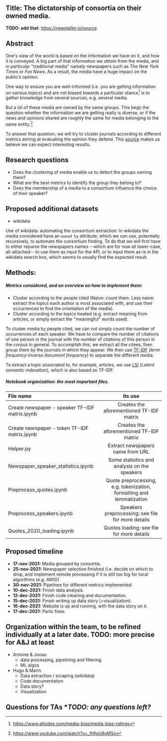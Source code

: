 ## Title: The dictatorship of consortia on their owned media.

**TODO: add that:** https://newsteller.io/source

## Abstract
One's view of the world is based on the information we have on it, and how it is conveyed.
A big part of that information we obtain from the media, and in particular "traditional media"
namely newspapers such as *The New York Times* or *Fox News*.
As a result, the media have a huge impact on the public’s opinion.

One way to ensure you are well-informed (i.e. you are getting information on various topics) and are
not biased towards a particular stance[^1] is to gather knowledge from several sources,
e.g. several media.

[^1]: https://www.allsides.com/media-bias/media-bias-ratings

But a lot of these media are owned by the same groups. This begs the question whether
the information we are getting really is diverse, or if the news and opinions shared
are roughly the same for media belonging to the same entity.[^2]

[^2]: https://www.youtube.com/watch?v=_fHfgU8oMSo

To answer that question, we will try to cluster journals according to different metrics
aiming at evaluating the opinion they defend. This [source](https://www.mediaobservatory.com/)
makes us believe we can expect interesting results.



## Research questions
* Does the clustering of media enable us to detect the groups owning them?
* What are the best metrics to identify the group they belong to?
* Does the membership of a media to a consortium influence the choice of their speaker?



## Proposed additional datasets
  * wikidata

  Use of wikidata: automating the consortium extraction:
  In wikidata the media considered have an `owned by`
  attribute, which we can use, potentially recursively, to automate the consortium finding.
  To do that we will first have to either reparse the newspapers names  --which are for now
  all lower-case, all-attached-- to use them as input for the API, or to input them as-is
  in the wikidata search box, which seems to usually find the expected result.

## Methods:
##### Metrics considered, and an overview on how to implement them:
* Cluster according to the people cited (Naive: count them. Less naive:
  extract the topics each author is most associated with, and use their occurrences to find the orientation of the media).
* Cluster according to the topics treated (e.g. extract meaning from articles, or simply extract the "meaningful" words used).

To cluster media by people cited, we can not simply count the number of occurrences
of each speaker. We have to compare the number of citations of one person in the
journal with the number of citations of this person in the corpus in general.
To accomplish this, we extract all the citees, then group them by the
journals in which they appear. We then use [TF-IDF](https://en.wikipedia.org/wiki/Tf%E2%80%93idf)
(*term frequency-inverse document frequency*) to separate the different media.

To extract a topic associated to, for example, articles, we use [LSI](https://en.wikipedia.org/wiki/Latent_semantic_analysis) (*Latent semantic indexation*), which is also based on TF-IDF.

##### Notebook organization: the most important files.

  | File name                                    |Its use                                   |
  |:-------------------------------------------- |:----------------------------------------:|
  |Create newspaper - speaker TF-IDF matrix.ipynb| Creates the aforementioned TF-IDF matrix |
  |Create newspaper - token TF-IDF matrix.ipynb  | Creates the aforementioned TF-IDF matrix |
  |Helper.py                                     | Extract newspapers name from URL         |
  |Newspaper_speaker_statistics.ipynb            | Some statistics and analysis on the speakers |
  |Preprocess_quotes.ipynb                       | Quote preprocessing, e.g. tokenization, formatting and lemmatization |
  |Preprocess_speakers.ipynb                     | Speakers preprocessing: see file for more details |
  |Quotes_2020_loading.ipynb                     | Quotes loading: see file for more details |

## Proposed timeline
* **17-nov-2021:** Media grouped by consortia.
* **25-nov-2021:** Newspaper selection finished (i.e. decide on which to drop, and implement remote processing if it is still too big for local algorithms (e.g. AWS))
* **30-nov-2021:** Pipelines for different metrics implemented
* **10-dec-2021:** Finish data analysis.
* **12-dec-2021:** Finish code cleaning and documentation.
* **15-dec-2021:** Finish writing up data story (+visualization).
* **16-dec-2021:** Website is up and running, with the data story on it.
* **17-dec-2021:** Panic fixes.

## Organization within the team, to be refined individually at a later date. **TODO: more precise for A&J at least**
* Antoine & Jonas
  * data processing, pipelining and filtering
  * ML algos
* Hugo & Marin
  * Data extraction / scraping (wikidata)
  * Code documentation
  * Data story?
  * Visualization

## Questions for TAs **TODO: any questions left?*
